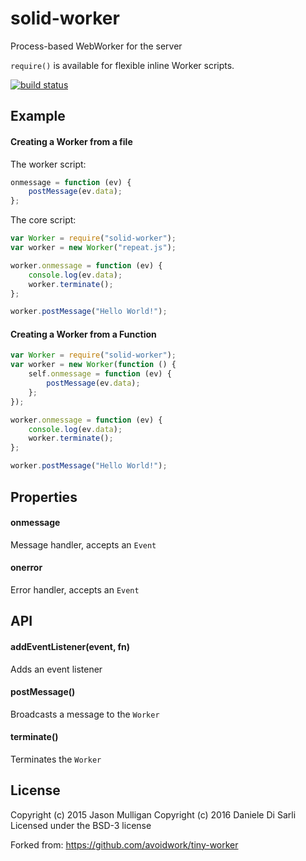 # solid-worker
Process-based WebWorker for the server

`require()` is available for flexible inline Worker scripts.

[![build status](https://secure.travis-ci.org/danieleds/solid-worker.svg)](http://travis-ci.org/danieleds/solid-worker)

## Example
#### Creating a Worker from a file
The worker script:
```javascript
onmessage = function (ev) {
	postMessage(ev.data);
};
```

The core script:
```javascript
var Worker = require("solid-worker");
var worker = new Worker("repeat.js");

worker.onmessage = function (ev) {
	console.log(ev.data);
	worker.terminate();
};

worker.postMessage("Hello World!");
```

#### Creating a Worker from a Function
```javascript
var Worker = require("solid-worker");
var worker = new Worker(function () {
	self.onmessage = function (ev) {
		postMessage(ev.data);
	};
});

worker.onmessage = function (ev) {
	console.log(ev.data);
	worker.terminate();
};

worker.postMessage("Hello World!");
```

## Properties
#### onmessage
Message handler, accepts an `Event`

#### onerror
Error handler, accepts an `Event`

## API
#### addEventListener(event, fn)
Adds an event listener

#### postMessage()
Broadcasts a message to the `Worker`

#### terminate()
Terminates the `Worker`

## License
Copyright (c) 2015 Jason Mulligan
Copyright (c) 2016 Daniele Di Sarli
Licensed under the BSD-3 license

Forked from: https://github.com/avoidwork/tiny-worker

